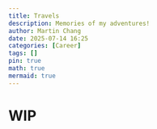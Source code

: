 ```yaml
---
title: Travels
description: Memories of my adventures!
author: Martin Chang
date: 2025-07-14 16:25
categories: [Career]
tags: []
pin: true
math: true
mermaid: true
---
```


# WIP
